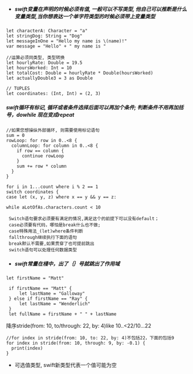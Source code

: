 * ##### swift变量在声明的时候必须有值, 一般可以不写类型, 他自己可以推断是什么变量类型,当你想表达一个单字符类型的时候必须带上变量类型

```
let characterA: Character = "a"
let stringDog: String = "Dog"
let messageInOne = "Hello my name is \(name)!"
var message = "Hello" + " my name is "

//运算必须同类型, 类型转换
let hourlyRate: Double = 19.5
let hoursWorked: Int = 10
let totalCost: Double = hourlyRate * Double(hoursWorked)
let actuallyDouble3 = 3 as Double

// TUPLES
let coordinates: (Int, Int) = (2, 3)
```

##### _**swift循环有标记, 循环或者条件选择后面可以再加个条件; 判断条件不用再加括号，dowhile 现在变成repeat**_

```
//如果您想操纵外部循环, 则需要使用标记语句
sum = 0
rowLoop: for row in 0..<8 {
  columnLoop: for column in 0..<8 {
    if row == column {
      continue rowLoop
    }
    sum += row * column
  }
}
```

```
for i in 1...count where i % 2 == 1
switch coordinates {
case let (x, y, z) where x == y && y == z:
```

```
while aLotOfAs.characters.count < 10
```

```
 Switch语句要求必须要有满足的情况,满足这个的前提下可以没有default；
 case必须要有代码，哪怕是break什么也不做;
 case特殊用法_(let)where条件判断
 fallthrough继续执行下面的语句
 break默认不需要,如果贯穿了也可提前跳出
 switch语句可以处理任何数据类型
```

* ##### _**swift常量在棧中，出了｛｝号就跳出了作用域**_

```
let firstName = "Matt"

 if firstName == "Matt" {
     let lastName = "Galloway"
 } else if firstName == "Ray" {
     let lastName = "Wenderlich"
 }
 let fullName = firstName + " " + lastName
```

降序stride\(from: 10, to/through: 22, by: 4\)like 10..&lt;22/10...22

```
//for index in stride(from: 10, to: 22, by: 4)不包括22，下面的包括9
for index in stride(from: 10, through: 9, by: -0.1) {
  print(index)
}
```

* 可选值类型, swift新类型代表一个值可能为空



